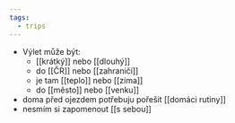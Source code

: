 ```yaml
---
tags:
  - trips
---
```

- Výlet může být:
	- [[krátký]] nebo [[dlouhý]]
	- do [[ČR]] nebo [[zahraničí]]
	- je tam [[teplo]] nebo [[zima]]
	- do [[město]] nebo [[venku]]
- doma před ojezdem potřebuju pořešit [[domáci rutiny]]
- nesmím si zapomenout [[s sebou]]